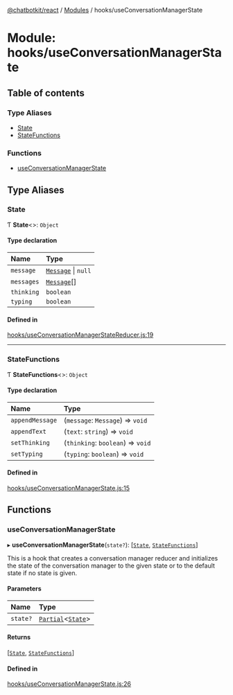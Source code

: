 [@chatbotkit/react](../README.md) / [Modules](../modules.md) / hooks/useConversationManagerState

# Module: hooks/useConversationManagerState

## Table of contents

### Type Aliases

- [State](hooks_useConversationManagerState.md#state)
- [StateFunctions](hooks_useConversationManagerState.md#statefunctions)

### Functions

- [useConversationManagerState](hooks_useConversationManagerState.md#useconversationmanagerstate)

## Type Aliases

### State

Ƭ **State**\<\>: `Object`

#### Type declaration

| Name | Type |
| :------ | :------ |
| `message` | [`Message`](hooks_useConversationManagerStateReducer.md#message) \| ``null`` |
| `messages` | [`Message`](hooks_useConversationManagerStateReducer.md#message)[] |
| `thinking` | `boolean` |
| `typing` | `boolean` |

#### Defined in

[hooks/useConversationManagerStateReducer.js:19](https://github.com/chatbotkit/node-sdk/blob/main/packages/react/src/hooks/useConversationManagerStateReducer.js#L19)

___

### StateFunctions

Ƭ **StateFunctions**\<\>: `Object`

#### Type declaration

| Name | Type |
| :------ | :------ |
| `appendMessage` | (`message`: `Message`) => `void` |
| `appendText` | (`text`: `string`) => `void` |
| `setThinking` | (`thinking`: `boolean`) => `void` |
| `setTyping` | (`typing`: `boolean`) => `void` |

#### Defined in

[hooks/useConversationManagerState.js:15](https://github.com/chatbotkit/node-sdk/blob/main/packages/react/src/hooks/useConversationManagerState.js#L15)

## Functions

### useConversationManagerState

▸ **useConversationManagerState**(`state?`): [[`State`](hooks_useConversationManagerState.md#state), [`StateFunctions`](hooks_useConversationManagerState.md#statefunctions)]

This is a hook that creates a conversation manager reducer and initializes
the state of the conversation manager to the given state or to the default
state if no state is given.

#### Parameters

| Name | Type |
| :------ | :------ |
| `state?` | [`Partial`]( https://www.typescriptlang.org/docs/handbook/utility-types.html#partialtype )\<[`State`](hooks_useConversationManagerState.md#state)\> |

#### Returns

[[`State`](hooks_useConversationManagerState.md#state), [`StateFunctions`](hooks_useConversationManagerState.md#statefunctions)]

#### Defined in

[hooks/useConversationManagerState.js:26](https://github.com/chatbotkit/node-sdk/blob/main/packages/react/src/hooks/useConversationManagerState.js#L26)
